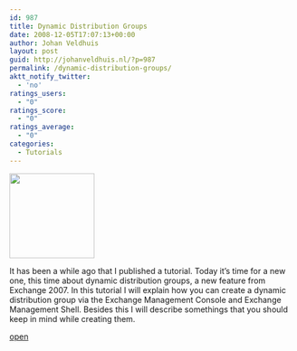 ```yaml
---
id: 987
title: Dynamic Distribution Groups
date: 2008-12-05T17:07:13+00:00
author: Johan Veldhuis
layout: post
guid: http://johanveldhuis.nl/?p=987
permalink: /dynamic-distribution-groups/
aktt_notify_twitter:
  - 'no'
ratings_users:
  - "0"
ratings_score:
  - "0"
ratings_average:
  - "0"
categories:
  - Tutorials
---
```

[<img class="alignnone size-thumbnail wp-image-988" title="Dynamic Distribution Group" src="https://i0.wp.com/johanveldhuis.nl/wp-content/uploads/2008/12/step21-150x150.jpg?resize=150%2C150" alt="" width="150" height="150" srcset="https://i0.wp.com/johanveldhuis.nl/wp-content/uploads/2008/12/step21.jpg?resize=150%2C150&ssl=1 150w, https://i0.wp.com/johanveldhuis.nl/wp-content/uploads//customers/johanveldhuis.nl/johanveldhuis.nl/httpd.www/wp-content/uploads/2008/12/step21.jpg?zoom=2&resize=150%2C150&ssl=1 300w, https://i0.wp.com/johanveldhuis.nl/wp-content/uploads//customers/johanveldhuis.nl/johanveldhuis.nl/httpd.www/wp-content/uploads/2008/12/step21.jpg?zoom=3&resize=150%2C150&ssl=1 450w" sizes="(max-width: 150px) 100vw, 150px" data-recalc-dims="1" />](https://i0.wp.com/johanveldhuis.nl/wp-content/uploads/2008/12/step21.jpg)

It has been a while ago that I published a tutorial. Today it&#8217;s time for a new one, this time about dynamic distribution groups, a new feature from Exchange 2007. In this tutorial I will explain how you can create a dynamic distribution group via the Exchange Management Console and Exchange Management Shell. Besides this I will describe somethings that you should keep in mind while creating them.

[open](http://johanveldhuis.nl/?page_id=964&lang=en)